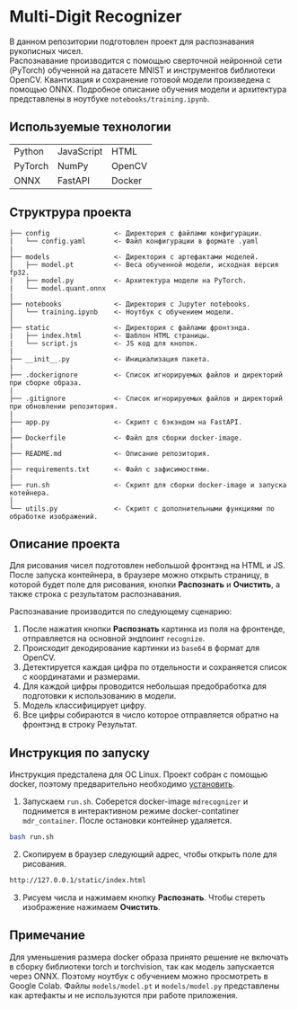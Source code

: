 # Multi-Digit Recognizer

В данном репозитории подготовлен проект для распознавания рукописных чисел.  
Распознавание производится с помощью сверточной нейронной сети (PyTorch) обученной на датасете MNIST и инструментов библиотеки OpenCV. Квантизация и сохранение готовой модели произведена с помощью ONNX. Подробное описание обучения модели и архитектура представлены в ноутбуке `notebooks/training.ipynb`.

## Используемые технологии
|         |            |        |
| -       | -          | -      |
| Python  | JavaScript | HTML   |
| PyTorch | NumPy      | OpenCV |
| ONNX    | FastAPI    | Docker |

## Структрура проекта

```
├── config                <- Директория с файлами конфигурации.
|   └── config.yaml       <- Файл конфигурации в формате .yaml
|
├── models                <- Директория с артефактами моделей.
│   ├── model.pt          <- Веса обученной модели, исходная версия fp32.
|   ├── model.py          <- Архитектура модели на PyTorch.
|   └── model.quant.onnx
|
├── notebooks             <- Директория с Jupyter notebooks. 
│   └── training.ipynb    <- Ноутбук с обучением модели.
│
├── static                <- Директория с файлами фронтэнда.
|   ├── index.html        <- Шаблон HTML страницы.
|   └── script.js         <- JS код для кнопок.
|
├── __init__.py           <- Инициализация пакета.
|
├── .dockerignore         <- Список игнорируемых файлов и директорий при сборке образа.
|
├── .gitignore            <- Список игнорируемых файлов и директорий при обновлении репозитория.
|
├── app.py                <- Скрипт с бэкэндом на FastAPI.
|
├── Dockerfile            <- Файл для сборки docker-image.
|
├── README.md             <- Описание репозитория.
|
├── requirements.txt      <- Файл с зафисимостями. 
|
├── run.sh                <- Скрипт для сборки docker-image и запуска котейнера.
│
└── utils.py              <- Скрипт с дополнительными функциями по обработке изображений.
```


## Описание проекта
Для рисования чисел подготовлен небольшой фронтэнд на HTML и JS. После запуска контейнера, в браузере можно открыть страницу, в которой будет поле для рисования, кнопки **Распознать** и **Очистить**, а также строка с результатом распознавания. 

Распознавание производится по следующему сценарию:
1. После нажатия кнопки **Распознать** картинка из поля на фронтенде, отправляется на основной эндпоинт `recognize`.
2. Происходит декодирование картинки из `base64` в формат для OpenCV.
3. Детектируется каждая цифра по отдельности и сохраняется список с координатами и размерами.
4. Для каждой цифры проводится небольшая предобработка для подготовки к использованию в модели.
5. Модель классифицирует цифру.
6. Все цифры собираются в число которое отправляется обратно на фронтэнд в строку Результат.

## Инструкция по запуску
Инструкция предсталена для ОС Linux. Проект собран с помощью docker, поэтому предварительно необходимо [установить](https://docs.docker.com/engine/install/ubuntu/). 
1. Запускаем `run.sh`. Соберется docker-image `mdrecognizer` и поднимется в интерактивном режиме docker-contatiner `mdr_container`. После остановки контейнер удаляется.  
```bash
bash run.sh
```
2. Скопируем в браузер следующий адрес, чтобы открыть поле для рисования.
```html
http://127.0.0.1/static/index.html
```
3. Рисуем числа и нажимаем кнопку **Распознать**. Чтобы стереть изображение нажимаем **Очистить**.

## Примечание
Для уменьшения размера docker образа принято решение не включать в сборку библиотеки torch и torchvision, так как модель запускается через ONNX. Поэтому ноутбук с обучением можно просмотреть в Google Colab. Файлы `models/model.pt` и `models/model.py` представлены как артефакты и не используются при работе приложения.